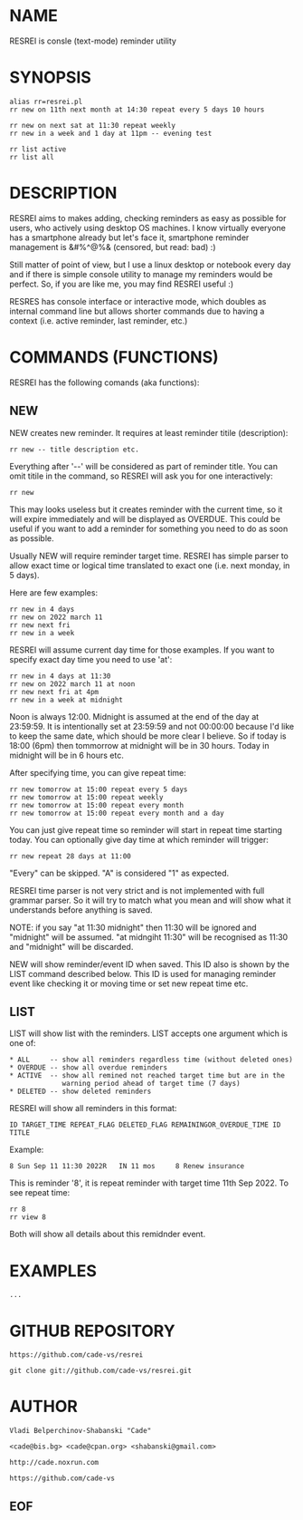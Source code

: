# NAME

RESREI is consle (text-mode) reminder utility

# SYNOPSIS

    alias rr=resrei.pl
    rr new on 11th next month at 14:30 repeat every 5 days 10 hours

    rr new on next sat at 11:30 repeat weekly
    rr new in a week and 1 day at 11pm -- evening test
    
    rr list active
    rr list all

# DESCRIPTION

RESREI aims to makes adding, checking reminders as easy as possible for users,
who actively using desktop OS machines. I know virtually everyone has a 
smartphone already but let's face it, smartphone reminder management is
&#%^@%& (censored, but read: bad) :)

Still matter of point of view, but I use a linux desktop or notebook every day
and if there is simple console utility to manage my reminders would be perfect.
So, if you are like me, you may find RESREI useful :)

RESRES has console interface or interactive mode, which doubles as internal 
command line but allows shorter commands due to having a context (i.e. active
reminder, last reminder, etc.)

# COMMANDS (FUNCTIONS)

RESREI has the following comands (aka functions):

## NEW

NEW creates new reminder. It requires at least reminder titile (description):

    rr new -- title description etc.

Everything after '--' will be considered as part of reminder title. You can
omit titile in the command, so RESREI will ask you for one interactively:

    rr new
    
This may looks useless but it creates reminder with the current time, so it 
will expire immediately and will be displayed as OVERDUE. This could be useful
if you want to add a reminder for something you need to do as soon as possible.

Usually NEW will require reminder target time. RESREI has simple parser to 
allow exact time or logical time translated to exact one (i.e. next monday, 
in 5 days).

Here are few examples:

    rr new in 4 days
    rr new on 2022 march 11
    rr new next fri
    rr new in a week
    
RESREI will assume current day time for those examples. If you want to specify 
exact day time you need to use 'at':    

    rr new in 4 days at 11:30
    rr new on 2022 march 11 at noon
    rr new next fri at 4pm
    rr new in a week at midnight

Noon is always 12:00. Midnight is assumed at the end of the day at 23:59:59.
It is intentionally set at 23:59:59 and not 00:00:00 because I'd like to keep
the same date, which should be more clear I believe. So if today is 
18:00 (6pm) then tommorrow at midnight will be in 30 hours. Today in midnight
will be in 6 hours etc.

After specifying time, you can give repeat time:

    rr new tomorrow at 15:00 repeat every 5 days
    rr new tomorrow at 15:00 repeat weekly
    rr new tomorrow at 15:00 repeat every month
    rr new tomorrow at 15:00 repeat every month and a day
    
You can just give repeat time so reminder will start in repeat time starting 
today. You can optionally give day time at which reminder will trigger:

    rr new repeat 28 days at 11:00
    
"Every" can be skipped. "A" is considered "1" as expected.

RESREI time parser is not very strict and is not implemented with full grammar
parser. So it will try to match what you mean and will show what it 
understands before anything is saved.

NOTE: if you say "at 11:30 midnight" then 11:30 will be ignored and "midnight"
will be assumed. "at midngiht 11:30" will be recognised as 11:30 and 
"midnight" will be discarded.

NEW will show reminder/event ID when saved. This ID also is shown by the LIST
command described below. This ID is used for managing reminder event like
checking it or moving time or set new repeat time etc.

## LIST

LIST will show list with the reminders. LIST accepts one argument which is one
of:

    * ALL     -- show all reminders regardless time (without deleted ones)
    * OVERDUE -- show all overdue reminders
    * ACTIVE  -- show all remined not reached target time but are in the
                 warning period ahead of target time (7 days)
    * DELETED -- show deleted reminders             

RESREI will show all reminders in this format:

    ID TARGET_TIME REPEAT_FLAG DELETED_FLAG REMAININGOR_OVERDUE_TIME ID TITLE
    
Example:

    8 Sun Sep 11 11:30 2022R   IN 11 mos     8 Renew insurance
    
This is reminder '8', it is repeat reminder with target time 11th Sep 2022.
To see repeat time:

    rr 8
    rr view 8
    
Both will show all details about this remidnder event.    
    


# EXAMPLES

    ...

# GITHUB REPOSITORY

    https://github.com/cade-vs/resrei

    git clone git://github.com/cade-vs/resrei.git

# AUTHOR

    Vladi Belperchinov-Shabanski "Cade"

    <cade@bis.bg> <cade@cpan.org> <shabanski@gmail.com>

    http://cade.noxrun.com

    https://github.com/cade-vs

## EOF
